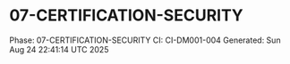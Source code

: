 # 07-CERTIFICATION-SECURITY
Phase: 07-CERTIFICATION-SECURITY
CI: CI-DM001-004
Generated: Sun Aug 24 22:41:14 UTC 2025
